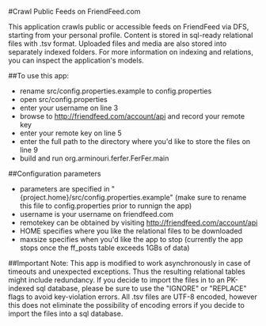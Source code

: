 #Crawl Public Feeds on FriendFeed.com

This application crawls public or accessible feeds on FriendFeed via DFS, starting from your personal profile.
Content is stored in sql-ready relational files with .tsv format. 
Uploaded files and media are also stored into separately indexed folders.
For more information on indexing and relations, you can inspect the application's models.
 

##To use this app:
* rename src/config.properties.example to config.properties
* open src/config.properties
* enter your username on line 3
* browse to http://friendfeed.com/account/api and record your remote key
* enter your remote key on line 5
* enter the full path to the directory where you'd like to store the files on line 9
* build and run org.arminouri.ferfer.FerFer.main


##Configuration parameters
* parameters are specified in "{project.home}/src/config.properties.example" (make sure to rename this file to config.properties prior to runnign the app)
* username is your username on friendfeed.com
* remotekey can be obtained by visiting http://friendfeed.com/account/api
* HOME specifies where you like the relational files to be downloaded
* maxsize specifies when you'd like the app to stop (currently the app stops once the ff_posts table exceeds 1GBs of data)


##Important Note:
This app is modified to work asynchronously in case of timeouts and unexpected exceptions.
Thus the resulting relational tables might include redundancy.
If you decide to import the files in to an PK-indexed sql database, please be sure to use the "IGNORE" or "REPLACE" flags to avoid key-violation errors. 
All .tsv files are UTF-8 encoded, however this does not eliminate the possibility of encoding errors if you decide to import the files into a sql database.
